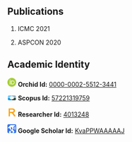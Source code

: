 ## Publications

1. ICMC 2021

2. ASPCON 2020

## Academic Identity

   <img src="https://github.com/kiranpurohit/Publications/blob/main/Images/orcid.png" width="20">  **Orchid Id:** [0000-0002-5512-3441](https://orcid.org/0000-0002-5512-3441)

   <img src="https://github.com/kiranpurohit/Publications/blob/main/Images/scopus.png" width="20"> **Scopus Id:** [57221319759](https://www.scopus.com/authid/detail.uri?authorId=57221319759)

   <img src="https://github.com/kiranpurohit/Publications/blob/main/Images/researcher-id.jpg" width="20"> **Researcher Id:** [4013248](https://publons.com/researcher/4013248/kiran-purohit/)

   <img src="https://github.com/kiranpurohit/Publications/blob/main/Images/google_scholar.png" width="20"> **Google Scholar Id:** [KvaPPWAAAAAJ](https://scholar.google.com/citations?user=KvaPPWAAAAAJ&hl=en)



